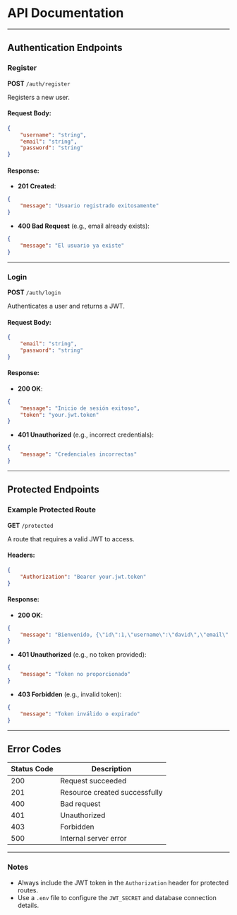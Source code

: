 # API Documentation

---

## Authentication Endpoints

### **Register**
**POST** `/auth/register`

Registers a new user.

#### **Request Body:**
```json
{
    "username": "string",
    "email": "string",
    "password": "string"
}
```

#### **Response:**
- **201 Created**:
```json
{
    "message": "Usuario registrado exitosamente"
}
```

- **400 Bad Request** (e.g., email already exists):
```json
{
    "message": "El usuario ya existe"
}
```

---

### **Login**
**POST** `/auth/login`

Authenticates a user and returns a JWT.

#### **Request Body:**
```json
{
    "email": "string",
    "password": "string"
}
```

#### **Response:**
- **200 OK**:
```json
{
    "message": "Inicio de sesión exitoso",
    "token": "your.jwt.token"
}
```

- **401 Unauthorized** (e.g., incorrect credentials):
```json
{
    "message": "Credenciales incorrectas"
}
```

---

## Protected Endpoints

### **Example Protected Route**
**GET** `/protected`

A route that requires a valid JWT to access.

#### **Headers:**
```json
{
    "Authorization": "Bearer your.jwt.token"
}
```

#### **Response:**
- **200 OK**:
```json
{
    "message": "Bienvenido, {\"id\":1,\"username\":\"david\",\"email\":\"david@example.com\",\"iat\":1678376478,\"exp\":1678380078}"
}
```

- **401 Unauthorized** (e.g., no token provided):
```json
{
    "message": "Token no proporcionado"
}
```

- **403 Forbidden** (e.g., invalid token):
```json
{
    "message": "Token inválido o expirado"
}
```

---

## Error Codes

| Status Code | Description                  |
|-------------|------------------------------|
| 200         | Request succeeded            |
| 201         | Resource created successfully|
| 400         | Bad request                  |
| 401         | Unauthorized                 |
| 403         | Forbidden                    |
| 500         | Internal server error        |

---

### Notes
- Always include the JWT token in the `Authorization` header for protected routes.
- Use a `.env` file to configure the `JWT_SECRET` and database connection details.

